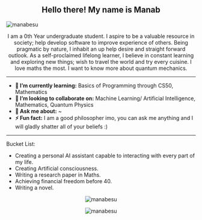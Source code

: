 <h2 align="center">Hello there! My name is Manab</h2>
<p align='center'>
</p>
<div align='center'>
 

</div>

<p align="left"> <img src="https://komarev.com/ghpvc/?username=manabesu&label=Profile%20views&color=0e75b6&style=flat" alt="manabesu" /> </p>

<p align="center">I am a 0th Year undergraduate student. I aspire to be a valuable resource in society; help develop software to improve experience of others. Being pragmatic by nature, I inhabit an up help desire and straight forward outlook. As a self-proclaimed lifelong learner, I believe in constant learning and exploring new things; wish to travel the world and try every cuisine. I love maths the most. I want to know more about quantum mechanics.
</p>

------------------------------------------------------------------------------------------------------------------------------------------------------------------------------
* **🌱 I’m currently learning:** Basics of Programming through CS50, Mathematics
* **👯 I’m looking to collaborate on:** Machine Learning/ Artificial Intelligence, Mathematics, Quantum Physics
* **💬 Ask me about:** ~
* **⚡ Fun fact:** I am a good philosopher imo, you can ask me anything and I will gladly shatter all of your beliefs :)
-----------------------------------------------------------------------------------------------------------------------------------------------------------------------------
Bucket List:
- Creating a personal AI assistant capable to interacting with every part of my life.
- Creating Artificial consciousness.
- Writing a research paper in Maths.
- Achieving financial freedom before 40.
- Writing a novel.


<div align='center' markdown="1">
<p style="width:100%"><img align="center" src="https://github-readme-stats.vercel.app/api?username=manabesu&show_icons=true&locale=en" alt="manabesu" /></p>
<p style="width:100%"><img align="center" src="https://github-readme-stats.vercel.app/api/top-langs?username=manabesu&show_icons=true&locale=en&layout=compact" alt="manabesu" /></p>
</div>
 
